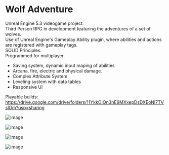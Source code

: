 # Wolf Adventure
 
Unreal Engine 5.3 videogame project. <br>
Third Person RPG in development featuring the adventures of a set of wolves.  <br>
Use of Unreal Engine's Gameplay Ability plugin, where abilities and actions are registered with gameplay tags. <br>
SOLID Principles. <br>
Programmed for multiplayer. <br>
- Saving system, dynamic input maping of abilities
- Arcana, fire, electric and physical damage.
- Complex Attribute System
- Leveling system with data tables
- Responsive UI 

Playable builds:  https://drive.google.com/drive/folders/11YkkOIQn3nE9MXxepDsDXEoNl7TVslOm?usp=sharing

![image](https://github.com/LuisPlasencia/WolfAdventureGame/assets/60783486/e911cf8e-7cd4-4241-94c1-a3e7f98285fe)


![image](https://github.com/LuisPlasencia/WolfAdventureGame/assets/60783486/50171231-9739-4341-a9a8-5f08bbc2160f)


![image](https://github.com/LuisPlasencia/WolfAdventureGame/assets/60783486/7d4e3950-22fd-47ee-8c6b-b7d06ed2e555)


![image](https://github.com/LuisPlasencia/WolfAdventureGame/assets/60783486/0c65f9f1-3d3b-4305-b046-ede6ffe083a4)


